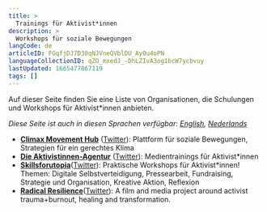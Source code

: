```yaml
---
title: >
  Trainings für Aktivist*innen
description: >
  Workshops für soziale Bewegungen
langCode: de
articleID: FGqfjDJ7D30qNJVneQVblDU_Ay0u4oPN
languageCollectionID: qZO_mxedJ_-DhLZIvA3og1bcW7ycbvuy
lastUpdated: 1665477867119
tags: []
---
```


Auf dieser Seite finden Sie eine Liste von Organisationen, die Schulungen und Workshops für Aktivist\*innen anbieten.

_Diese Seite ist auch in diesen Sprachen verfügbar:_ [_English_](/trainings)_,_ [_Nederlands_](/nl/trainings)

-   [**Climax Movement Hub**](https://klimax.online) ([Twitter](https://twitter.com/movement_hub)): Plattform für soziale Bewegungen, Strategien für ein gerechtes Klima
-   [**Die Aktivistinnen-Agentur**](https://www.aktivistinnen-agentur.de) ([Twitter](https://twitter.com/hartaberlinks)): Medientrainings für Aktivist\*innen
-   [**Skillsforutopia**](https://skillsforutopia.org)([Twitter](https://twitter.com/skillsforutopia)): Praktische Workshops für Aktivist\*innen! Themen: Digitale Selbstverteidigung, Pressearbeit, Fundraising, Strategie und Organisation, Kreative Aktion, Reflexion
-   [**Radical Resilience**](https://radicalresilience.noblogs.org)([Twitter](https://twitter.com/radresfilm)): A film and media project around activist trauma+burnout, healing and transformation.
